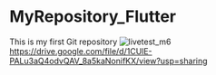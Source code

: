 # MyRepository_Flutter
This is my first Git repository
![livetest_m6](https://github.com/Minhaj-Mahim/MyRepository_Flutter/assets/144513919/55f9d8d9-7ce7-42e7-b651-fd015350ce06)
https://drive.google.com/file/d/1CUlE-PALu3aQ4odvQAV_8a5kaNonifKX/view?usp=sharing
